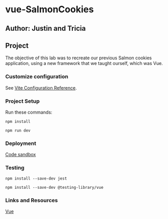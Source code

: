 # vue-SalmonCookies

## Author: Justin and Tricia

## Project

The objective of this lab was to recreate our previous Salmon cookies application, using a new framework that we taught ourself, which was Vue.

### Customize configuration

See [Vite Configuration Reference](https://vitejs.dev/config/).

### Project Setup

Run these commands:

`npm install`

`npm run dev`

### Deployment

[Code sandbox](https://jqpn3f-5173.csb.app/)

### Testing

`npm install --save-dev jest`

`npm install --save-dev @testing-library/vue`

### Links and Resources

[Vue](https://vuejs.org/guide/introduction.html)
